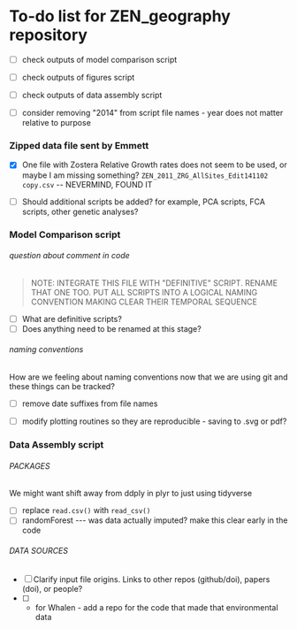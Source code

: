 # To-do list for ZEN_geography repository

- [ ] check outputs of model comparison script
- [ ] check outputs of figures script
- [ ] check outputs of data assembly script
- [ ] consider removing "2014" from script file names - year does not matter relative to purpose



### Zipped data file sent by Emmett
- [X] One file with Zostera Relative Growth rates does not seem to be used, or maybe I am missing something?  `ZEN_2011_ZRG_AllSites_Edit141102 copy.csv` -- NEVERMIND, FOUND IT
- [ ] Should additional scripts be added? for example, PCA scripts, FCA scripts, other genetic analyses?



### Model Comparison script
###### question about comment in code
> NOTE: INTEGRATE THIS FILE WITH "DEFINITIVE" SCRIPT. RENAME THAT ONE TOO.
 PUT ALL SCRIPTS INTO A LOGICAL NAMING CONVENTION MAKING CLEAR THEIR TEMPORAL SEQUENCE

- [ ] What are definitive scripts? 
- [ ] Does anything need to be renamed at this stage?
###### naming conventions
How are we feeling about naming conventions now that we are using git and these things can be tracked?
- [ ] remove date suffixes from file names
- [ ] modify plotting routines so they are reproducible - saving to .svg or pdf?


### Data Assembly script
###### PACKAGES
We might want shift away from ddply in plyr to just using tidyverse
- [ ] replace `read.csv()` with `read_csv()`
- [ ] randomForest --- was data actually imputed? make this clear early in the code

###### DATA SOURCES
- [ ] Clarify input file origins. Links to other repos (github/doi), papers (doi), or people?
- [ ] * for Whalen - add a repo for the code that made that environmental data

